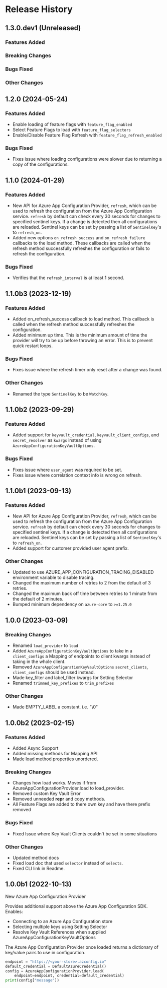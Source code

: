 # Release History

## 1.3.0.dev1 (Unreleased)

### Features Added

### Breaking Changes

### Bugs Fixed

### Other Changes

## 1.2.0 (2024-05-24)

### Features Added

* Enable loading of feature flags with `feature_flag_enabled`
* Select Feature Flags to load with `feature_flag_selectors`
* Enable/Disable Feature Flag Refresh with `feature_flag_refresh_enabled`

### Bugs Fixed

* Fixes issue where loading configurations were slower due to returning a copy of the configurations.

## 1.1.0 (2024-01-29)

### Features Added

* New API for Azure App Configuration Provider, `refresh`, which can be used to refresh the configuration from the Azure App Configuration service. `refresh` by default can check every 30 seconds for changes to specified sentinel keys. If a change is detected then all configurations are reloaded. Sentinel keys can be set by passing a list of `SentinelKey`'s to `refresh_on`.
* Added new options `on_refresh_success` and `on_refresh_failure` callbacks to the load method. These callbacks are called when the refresh method successfully refreshes the configuration or fails to refresh the configuration.

### Bugs Fixed

* Verifies that the `refresh_interval` is at least 1 second.

## 1.1.0b3 (2023-12-19)

### Features Added

- Added on_refresh_success callback to load method. This callback is called when the refresh method successfully refreshes the configuration.
- Added minimum up time. This is the minimum amount of time the provider will try to be up before throwing an error. This is to prevent quick restart loops.

### Bugs Fixed

- Fixes issue where the refresh timer only reset after a change was found.

### Other Changes

- Renamed the type `SentinelKey` to be `WatchKey`.

## 1.1.0b2 (2023-09-29)

### Features Added

* Added support for `keyvault_credential`, `keyvault_client_configs`, and `secret_resolver` as `kwargs` instead of using `AzureAppConfigurationKeyVaultOptions`.

### Bugs Fixed

* Fixes issue where `user_agent` was required to be set.
* Fixes issue where correlation context info is wrong on refresh.

## 1.1.0b1 (2023-09-13)

### Features Added

* New API for Azure App Configuration Provider, `refresh`, which can be used to refresh the configuration from the Azure App Configuration service. `refresh` by default can check every 30 seconds for changes to specified sentinel keys. If a change is detected then all configurations are reloaded. Sentinel keys can be set by passing  a list of `SentinelKey`'s to `refresh_on`.
* Added support for customer provided user agent prefix.

### Other Changes

* Updated to use AZURE_APP_CONFIGURATION_TRACING_DISABLED environment variable to disable tracing.
* Changed the maximum number of retries to 2 from the default of 3 retries.
* Changed the maximum back off time between retries to 1 minute from the default of 2 minutes.
* Bumped minimum dependency on `azure-core` to `>=1.25.0`

## 1.0.0 (2023-03-09)

### Breaking Changes
* Renamed `load_provider` to `load`
* Added `AzureAppConfigurationKeyVaultOptions` to take in a `client_configs` a Mapping of endpoints to client kwargs instead of taking in the whole client.
* Removed `AzureAppConfigurationKeyVaultOptions` `secret_clients`, `client_configs` should be used instead.
* Made key_filter and label_filter kwargs for Setting Selector
* Renamed `trimmed_key_prefixes` to `trim_prefixes`

### Other Changes
* Made EMPTY_LABEL a constant. i.e. "\0"

## 1.0.0b2 (2023-02-15)

### Features Added
* Added Async Support
* Added missing methods for Mapping API
* Made load method properties unordered.

### Breaking Changes
* Changes how load works. Moves if from AzureAppConfigurationProvider.load to load_provider.
* Removed custom Key Vault Error
* Removed unneeded __repr__ and copy methods.
* All Feature Flags are added to there own key and have there prefix removed

### Bugs Fixed
* Fixed Issue where Key Vault Clients couldn't be set in some situations

### Other Changes
* Updated method docs
* Fixed load doc that used `selector` instead of `selects`.
* Fixed CLI link in Readme.

## 1.0.0b1 (2022-10-13)

New Azure App Configuration Provider

Provides additional support above the Azure App Configuration SDK. Enables:
* Connecting to an Azure App Configuration store
* Selecting multiple keys using Setting Selector
* Resolve Key Vault References when supplied AzureAppConfigurationKeyVaultOptions

The Azure App Configuration Provider once loaded returns a dictionary of key/value pairs to use in configuration.

```python
endpoint = "https://<your-store>.azconfig.io"
default_credential = DefaultAzureCredential()
config = AzureAppConfigurationProvider.load(
    endpoint=endpoint, credential=default_credential)
print(config["message"])
```
